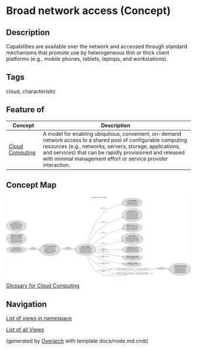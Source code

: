 
# Broad network access (Concept)
## Description
Capabilities are available over the network and accessed through standard
          mechanisms that promote use by heterogeneous thin or thick client platforms
          (e.g., mobile phones, tablets, laptops, and workstations).


## Tags
cloud, characteristic
## Feature of
| Concept | Description |
|---|---|
| [Cloud Computing](../../software-development/cloud/cloud-computing.md)| A model for enabling ubiquitous, convenient, on-demand network access to a shared pool of configurable computing resources (e.g., networks, servers, storage, applications, and services) that can be rapidly provisioned and released with minimal management effort or service provider interaction. |

## Concept Map
![Glossary for Cloud Computing](../../software-development/cloud/concept-view.png)

[Glossary for Cloud Computing](../../software-development/cloud/concept-view.md)


## Navigation
[List of views in namespace](./views-in-namespace.md)

[List of all Views](../../views.md)


(generated by [Overarch](https://github.com/soulspace-org/overarch) with template docs/node.md.cmb)

